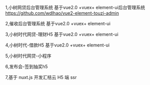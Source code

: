 1,小树网贷后台管理系统
基于vue2.0 +vuex+ element-ui后台管理系统
https://github.com/wdlhao/vue2-element-touzi-admin

2,催收后台管理系统
基于vue2.0 +vuex+ element-ui

3,小树时代网贷-理财H5
基于vue2.0 +vuex+ element-ui

4,小树时代-借款H5
基于vue2.0 +vuex+ element-ui

5,小树时代网贷-小程序

6,发布会-签到抽奖h5

7,基于 nuxt.js 开发汇桔云 H5 端 ssr

